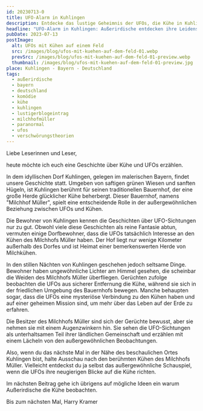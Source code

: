 ```yaml
---
id: 20230713-0
title: UFO-Alarm in Kuhlingen
description: Entdecke das lustige Geheimnis der UFOs, die Kühe in Kuhlingen, Bayern, beobachten! Tauche ein in diese skurrile Begegnung zwischen Außerirdischen und bayerischen Kühen und erlebe eine unterhaltsame Geschichte voller Spaß und Verschwörungstheorien.
headline: "UFO-Alarm in Kuhlingen: Außerirdische entdecken ihre Leidenschaft für bayerische Kühe!"
pubDate: 2023-07-13
postImage:
  alt: UFOs mit Kühen auf einem Feld
  src: /images/blog/ufos-mit-kuehen-auf-dem-feld-01.webp
  prevSrc: /images/blog/ufos-mit-kuehen-auf-dem-feld-01-preview.webp
  thumbnail: /images/blog/ufos-mit-kuehen-auf-dem-feld-01-preview.jpg
place: Kuhlingen - Bayern - Deutschland
tags:
  - außerirdische
  - bayern
  - deutschland
  - komödie
  - kühe
  - kuhlingen
  - lustigerblogeintrag
  - milchhofmüller
  - paranormal
  - ufos
  - verschwörungstheorien
---
```


Liebe Leserinnen und Leser,

heute möchte ich euch eine Geschichte über Kühe und UFOs erzählen.

In dem idyllischen Dorf Kuhlingen, gelegen im malerischen Bayern, findet unsere Geschichte statt. Umgeben von saftigen grünen Wiesen und sanften Hügeln, ist Kuhlingen berühmt für seinen traditionellen Bauernhof, der eine große Herde glücklicher Kühe beherbergt. Dieser Bauernhof, namens "Milchhof Müller", spielt eine entscheidende Rolle in der außergewöhnlichen Beziehung zwischen UFOs und Kühen.

Die Bewohner von Kuhlingen kennen die Geschichten über UFO-Sichtungen nur zu gut. Obwohl viele diese Geschichten als reine Fantasie abtun, vermuten einige Dorfbewohner, dass die UFOs tatsächlich Interesse an den Kühen des Milchhofs Müller haben. Der Hof liegt nur wenige Kilometer außerhalb des Dorfes und ist Heimat einer bemerkenswerten Herde von Milchkühen.

In den stillen Nächten von Kuhlingen geschehen jedoch seltsame Dinge. Bewohner haben ungewöhnliche Lichter am Himmel gesehen, die scheinbar die Weiden des Milchhofs Müller überfliegen. Gerüchten zufolge beobachten die UFOs aus sicherer Entfernung die Kühe, während sie sich in der friedlichen Umgebung des Bauernhofs bewegen. Manche behaupten sogar, dass die UFOs eine mysteriöse Verbindung zu den Kühen haben und auf einer geheimen Mission sind, um mehr über das Leben auf der Erde zu erfahren.

Die Besitzer des Milchhofs Müller sind sich der Gerüchte bewusst, aber sie nehmen sie mit einem Augenzwinkern hin. Sie sehen die UFO-Sichtungen als unterhaltsamen Teil ihrer ländlichen Gemeinschaft und erzählen mit einem Lächeln von den außergewöhnlichen Beobachtungen.

Also, wenn du das nächste Mal in der Nähe des beschaulichen Ortes Kuhlingen bist, halte Ausschau nach den berühmten Kühen des Milchhofs Müller. Vielleicht entdeckst du ja selbst das außergewöhnliche Schauspiel, wenn die UFOs ihre neugierigen Blicke auf die Kühe richten.

Im nächsten Beitrag gehe ich übrigens auf mögliche Ideen ein warum Außerirdische die Kühe beobachten.

Bis zum nächsten Mal,
Harry Kramer
